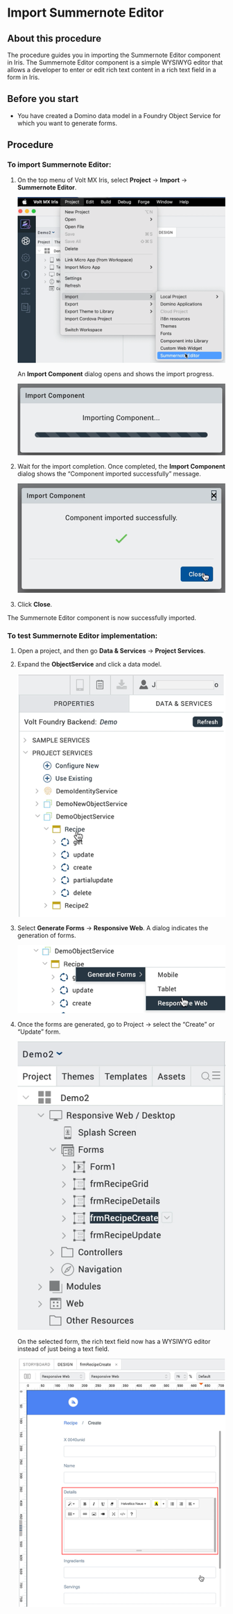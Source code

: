 # Import Summernote Editor

## About this procedure 

The procedure guides you in importing the Summernote Editor component in Iris. The Summernote Editor component is a simple WYSIWYG editor that allows a developer to enter or edit rich text content in a rich text field in a form in Iris.  

## Before you start
- You have created a Domino data model in a Foundry Object Service for which you want to generate forms.
<!-- You have completed the [Volt MX Go installation](../tutorials/installation.md) and opened Volt MX Iris.
- You have created your [Foundry admin account](foundryadminaccount.md).
- You have checked your Foundry settings. To check your Foundry settings:

    1. (For Windows) On the top menu, select **Edit** &rarr; **Preferences**.

        or

        (For Mac) On the main menu, select **Volt MX Iris** &rarr; **Preferences**.

    2. On the **Volt MX Iris Preferences** dialog, click **Volt MX Foundry**.
    3. On the **Volt MX Foundry** tab, enter `http://foundry.mymxgo.com` in the **Foundry URL** text box, and then click **Validate**.

        ![Preferences](../assets/images/dipreference.png)

        You should see the “Validation Successful” message at the top of the screen if the Foundry is available.

    4. Click **Done**.

- You have connected Iris to Foundry. To connect to Foundry:

    1. Click the **Profile** icon on the upper right corner of the Iris screen.
    2. Enter your username and password for Foundry. Your username appears next to the **Profile** icon.
    3. Click the **Data & Services** tab under your username.
    4. Click the menu icon, and then select **Link to an Existing App**. The Volt MX Applications dialog opens.
    5. Click **Associate** to link your app to the data stored on Foundry.
    6. Click **Project Services** and see the connections to the Foundry data.

        ![Project Services](../assets/images/projectservices.png)
-->
## Procedure

### To import Summernote Editor:

1. On the top menu of Volt MX Iris, select **Project** &rarr; **Import** &rarr; **Summernote Editor**. 

    ![Select Summernote](../assets/images/summernoteselect.png)

    An **Import Component** dialog opens and shows the import progress. 

    ![Select form](../assets/images/snimportcomp.png)

2. Wait for the import completion. Once completed, the **Import Component** dialog shows the “Component imported successfully” message.

    ![Select form](../assets/images/snimportsuccess.png)

3. Click **Close**.

The Summernote Editor component is now successfully imported.

### To test Summernote Editor implementation: 

1.	Open a project, and then go **Data & Services** &rarr; **Project Services**.
2.	Expand the **ObjectService** and click a data model.

    ![Select form](../assets/images/snprojservices.png)

3.	Select **Generate Forms** &rarr; **Responsive Web**. A dialog indicates the generation of forms.

    ![Generate form](../assets/images/sngenforms.png)

4.	Once the forms are generated, go to Project &rarr;  select the “Create” or “Update” form.

    ![Select form](../assets/images/sncreateform.png)
    
    On the selected form, the rich text field now has a WYSIWYG editor instead of just being a text field. 

    ![Summernote editor rich text field](../assets/images/snrichtextfield.png)

